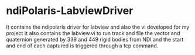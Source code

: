 # ndiPolaris-LabviewDriver
It contains the ndipolaris driver for labview and also the vi developed for my project
It also contains the labview.vi to run track and file the vector and quaternion generated by 339 and 449 rigid bodies from NDI
and the start and end of each captured is triggered through a tcp command.
